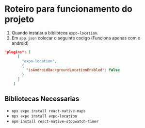# Roteiro para funcionamento do projeto

1. Quando instalar a biblioteca `expo-location`.
2. Em `app.json` colocar o seguinte codigo (Funciona apenas com o android)

```json
"plugins": [
      [
        "expo-location",
        {
          "isAndroidBackgroundLocationEnabled": false
        }
      ]
    ]
```

## Bibliotecas Necessarias

- `npx expo install react-native-maps`
- `npx expo install expo-location`
- `npm install react-native-stopwatch-timer`
